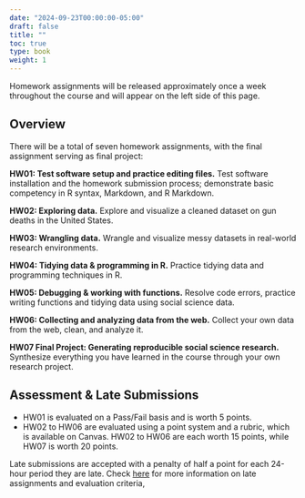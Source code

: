 ```yaml
---
date: "2024-09-23T00:00:00-05:00"
draft: false
title: ""
toc: true
type: book
weight: 1
---
```


<!--
---
header:
  caption: ""
  image: ""
title: Homework assignments
view: 2
type: post
draft: false
---
-->



Homework assignments will be released approximately once a week throughout the course and will appear on the left side of this page.

<!--
For the exact release and due date, refer to Canvas or the [course schedule](https://docs.google.com/spreadsheets/d/1h7_TmhUr5k7BGT3h-F4VJMUEEUtvvhqw/edit?usp=sharing&ouid=112534119211880791899&rtpof=true&sd=true).
-->


## Overview

There will be a total of seven homework assignments, with the final assignment serving as final project:

**HW01: Test software setup and practice editing files.** Test software installation and the homework submission process; demonstrate basic competency in R syntax, Markdown, and R Markdown.

**HW02: Exploring data.** Explore and visualize a cleaned dataset on gun deaths in the United States.

**HW03: Wrangling data.** Wrangle and visualize messy datasets in real-world research environments.

**HW04: Tidying data & programming in R.** Practice tidying data and programming techniques in R.

**HW05: Debugging & working with functions.** Resolve code errors, practice writing functions and tidying data using social science data.

**HW06: Collecting and analyzing data from the web.** Collect your own data from the web, clean, and analyze it.

**HW07 Final Project: Generating reproducible social science research.** Synthesize everything you have learned in the course through your own research project.


## Assessment & Late Submissions

  * HW01 is evaluated on a Pass/Fail basis and is worth 5 points.
  * HW02 to HW06 are evaluated using a point system and a rubric, which is available on Canvas. HW02 to HW06 are each worth 15 points, while HW07 is worth 20 points. 
  
Late submissions are accepted with a penalty of half a point for each 24-hour period they are late. Check [here](https://computing-soc-sci.netlify.app/faq/homework-evaluations/) for more information on late assignments and evaluation criteria,
